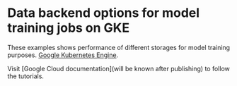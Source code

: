 # Data backend options for model training jobs on GKE

These examples shows performance of different storages for model training purposes.
[Google Kubernetes Engine](https://cloud.google.com/kubernetes-engine).

Visit [Google Cloud documentation](will be known after publishing)
to follow the tutorials.

